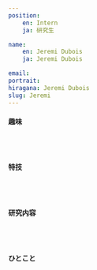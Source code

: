 ```yaml
---
position:
    en: Intern
    ja: 研究生

name:
    en: Jeremi Dubois
    ja: Jeremi Dubois

email: 
portrait:
hiragana: Jeremi Dubois
slug: Jeremi
---
```


#### 趣味
<br><br>

#### 特技
<br><br>

#### 研究内容
<br><br>

#### ひとこと
<br><br>
